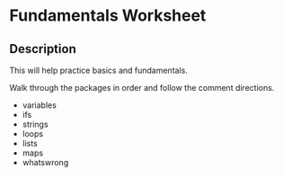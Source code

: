 # Fundamentals Worksheet

## Description
This will help practice basics and fundamentals.

Walk through the packages in order and follow the comment directions.
* variables
* ifs
* strings
* loops 
* lists
* maps
* whatswrong
